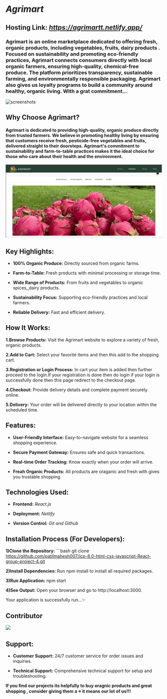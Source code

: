 # ***Agrimart***

## Hosting Link: *https://agrimartt.netlify.app/*

### Agrimart is an online marketplace dedicated to offering fresh, organic products, including vegetables, fruits, dairy products . Focused on sustainability and promoting eco-friendly practices, Agrimart connects consumers directly with local organic farmers, ensuring high-quality, chemical-free produce. The platform prioritizes transparency, sustainable farming, and environmentally responsible packaging. Agrimart also gives us loyalty programs to build a community around healthy, organic living. With a grat commitment...

![screenshots](./readme-img/home.png)

## Why Choose Agrimart?

#### Agrimart is dedicated to providing high-quality, organic produce directly from trusted farmers. We believe in promoting healthy living by ensuring that customers receive fresh, pesticide-free vegetables and fruits, delivered straight to their doorsteps. Agrimart's commitment to sustainability and farm-to-table practices makes it the ideal choice for those who care about their health and the environment.

![screenshots](./readme-img/products.png)

## Key Highlights:

- **100% Organic Produce:**  Directly sourced from organic farms.

- **Farm-to-Table:** Fresh products with minimal processing or storage time.

- **Wide Range of Products:**  From fruits and vegetables to organic spices,,dairy products.

- **Sustainability Focus:** Supporting eco-friendly practices and local farmers.

- **Reliable Delivery:** Fast and efficient delivery.

## How It Works:

**1.Browse Products:** Visit the Agrimart website to explore a variety of fresh, organic products.

**2.Add to Cart:** Select your favorite items and then this add to the shopping cart. 

**3.Registration or Login Process:** In cart your item is added then further proceed to the login.If your registration is done then do login if your login is successfully done then this page redirect to the checkout page.

**4.Checkout:** Provide delivery details and complete payment securely online.

**5.Delivery:** Your order will be delivered directly to your location within the scheduled time.

## Features:

- **User-Friendly Interface:** Easy-to-navigate website for a seamless shopping experience.

- **Secure Payment Gateway:** Ensures safe and quick transactions.

- **Real-time Order Tracking:** Know exactly when your order will arrive.

- **Freah Organic Products:** All products are oraganic and fresh with gives you trustable shopping.

## Technologies Used:

- **Frontend:** *React.js*

- **Deployment:** *Netlify*

- **Version Control:** *Git and Github*


## Installation Process (For Developers):

**1)Clone the Repository:**  ```bash
   git clone https://github.com/patilmahesh007/icp-8.0-html-css-javascript-React-group-project-4.git

**2)Install Dependencies:** Run npm install to install all required packages.

**3)Run Application:**  npm start

**4)See Output:** Open your browser and go to http://localhost:3000.

Your application is successfully run...✨️

## Contributor

<img src="https://contrib.rocks/image?repo=patilmahesh007/icp-8.0-html-css-javascript-React-group-project-4">

## Support:

- **Customer Support:** 24/7 customer service for order issues and inquiries.

- **Technical Support:** Comprehensive technical support for setup and troubleshooting.


**If you find our projects its helpfully to buy oragnic products and  great shopping  , consider giving them a ⭐ it means our lot of us!!!**
